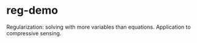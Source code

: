reg-demo
========

Regularization: solving with more variables than equations. Application to compressive sensing.
